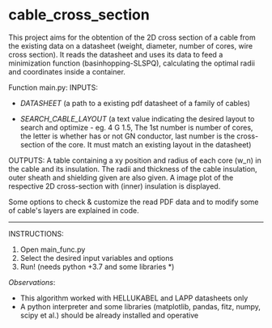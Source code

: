 # cable_cross_section

This project aims for the obtention of the 2D cross section of a cable from the existing data on a datasheet (weight, diameter, number of cores, wire cross section).
It reads the datasheet and uses its data to feed a minimization function (basinhopping-SLSPQ), calculating the optimal radii and coordinates inside a container.

Function main.py: 
INPUTS:

* _DATASHEET_ (a path to a existing pdf datasheet of a family of cables)

* _SEARCH_CABLE_LAYOUT_ (a text value indicating the desired layout to search and optimize - eg. 4 G 1.5,
The 1st number is number of cores, the letter is whether has or not GN conductor, last number is the cross-section of the core. 
It must match an existing layout in the datasheet)
        
OUTPUTS: A table containing a xy position and radius of each core (w_n) in the cable and its insulation.
The radii and thickness of the cable insulation, outer sheath and shielding given are also given. 
A image plot of the respective 2D cross-section with (inner) insulation is displayed.

Some options to check & customize the read PDF data and to modify some of cable's layers are explained in code.

***************
INSTRUCTIONS:
1. Open main_func.py
2. Select the desired input variables and options
3. Run! (needs python +3.7 and some libraries *)

_Observations_:
- This algorithm worked with HELLUKABEL and LAPP datasheets only
- A python interpreter and some libraries (matplotlib, pandas, fitz, numpy, scipy et al.) should be already installed and operative

